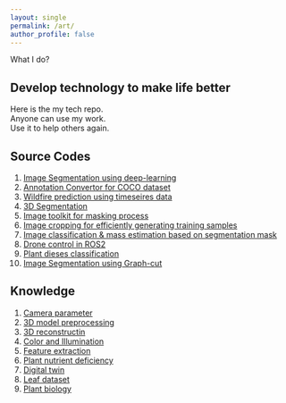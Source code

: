 ```yaml
---
layout: single
permalink: /art/
author_profile: false
---
```

What I do?

## Develop technology to make life better
Here is the my tech repo. \
Anyone can use my work. \
Use it to help others again. 

## Source Codes

1. [Image Segmentation using deep-learning](https://github.com/HexaFarms/MMsegmentation)
2. [Annotation Convertor for COCO dataset](https://github.com/ccomkhj/COCO2MASK-Converter)
3. [Wildfire prediction using timeseires data](https://github.com/ccomkhj/Spot-Challenge-Wildfires)
4. [3D Segmentation](https://github.com/ccomkhj/3D_Generation)
5. [Image toolkit for masking process](https://github.com/ccomkhj/palette)
6. [Image cropping for efficiently generating training samples](https://github.com/ccomkhj/crop_generator)
7. [Image classification & mass estimation based on segmentation mask](https://github.com/ccomkhj/classify_seg_mask)
8. [Drone control in ROS2](https://github.com/ccomkhj/tello_ros_drone)
9. [Plant dieses classification](https://github.com/HexaFarms/MMClassification)
10. [Image Segmentation using Graph-cut](https://github.com/HexaFarms/GraphCut)

## Knowledge

1. [Camera parameter](https://zesty-diagnostic-d99.notion.site/Camera-parameters-3d92a1adcfed4db5ac78ce2c3920dbbc)
2. [3D model preprocessing](https://zesty-diagnostic-d99.notion.site/3D-Model-Pre-Processing-67790834abaf4eabaf968a4ecfa62d7e)
3. [3D reconstructin](https://zesty-diagnostic-d99.notion.site/Method-of-3D-surface-reconstruction-SfM-33f7b026881b4492886607881cf4ebff)
4. [Color and Illumination](https://zesty-diagnostic-d99.notion.site/Colour-and-illumination-19881d5dc00a435aa7309b6387239685)
5. [Feature extraction](https://zesty-diagnostic-d99.notion.site/Feature-Extraction-in-Image-12a0518e242d43048087237ad4e3b564)
6. [Plant nutrient deficiency](https://zesty-diagnostic-d99.notion.site/Plant-Nutrition-Deficiency-6210108fcc1447ff88972e0cb198ebd9)
7. [Digital twin](https://zesty-diagnostic-d99.notion.site/Digital-Twin-99886d207a354a56b30f18255cc7fa97)
8. [Leaf dataset](https://zesty-diagnostic-d99.notion.site/Leaf-Dataset-ae1be0ffaae0405aae4c72002b198f00)
9. [Plant biology](https://zesty-diagnostic-d99.notion.site/Plant-Biology-9e152090427b49aa873526572010da81)